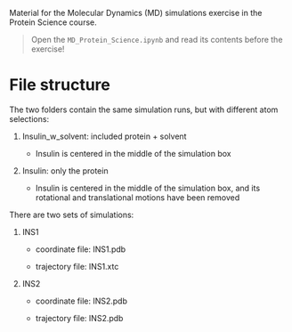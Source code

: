 Material for the Molecular Dynamics (MD) simulations exercise in the Protein Science course.

> Open the ```MD_Protein_Science.ipynb``` and read its contents before the exercise!

# File structure

The two folders contain the same simulation runs, but with different atom selections:

1) Insulin\_w\_solvent: included protein + solvent
	- Insulin is centered in the middle of the simulation box

2) Insulin: only the protein

	- Insulin is centered in the middle of the simulation box, and its rotational and translational motions have been removed

There are two sets of simulations:

1) INS1

	- coordinate file: INS1.pdb

	- trajectory file: INS1.xtc

2) INS2

	- coordinate file: INS2.pdb
	
	- trajectory file: INS2.pdb

